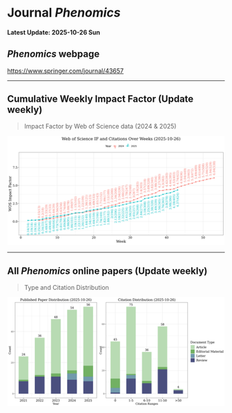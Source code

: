 # Journal *Phenomics*

  #### Latest Update: 2025-10-26 Sun

## *Phenomics* webpage 

https://www.springer.com/journal/43657

-----

## Cumulative Weekly Impact Factor (Update weekly)

> Impact Factor by Web of Science data (2024 & 2025)

![Joint_WOS_IF_Citations.png](https://github.com/IanHugh/Phenomics/blob/main/figures/weekly/Joint_WOS_IF_Citations.png)

-----

## All *Phenomics* online papers (Update weekly)

> Type and Citation Distribution

![publication_analysis.png](https://github.com/IanHugh/Phenomics/blob/main/figures/weekly/publication_analysis.png)
